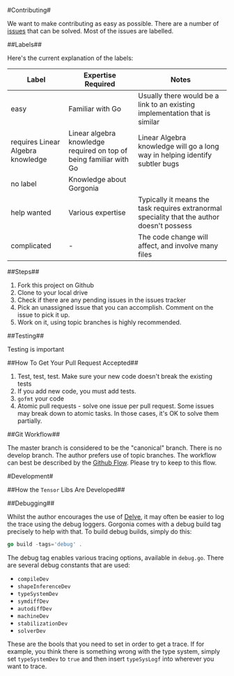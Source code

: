 #Contributing#

We want to make contributing as easy as possible. There are a number of [issues](https://github.com/chewxy/gorgonia/issues) that can be solved. Most of the issues are labelled.

##Labels##

Here's the current explanation of the labels:

<table>
<thead><th>Label</th><th>Expertise Required</th><th>Notes</th></thead>
<tbody>
<tr><td>easy</td><td>Familiar with Go</td><td>Usually there would be a link to an existing implementation that is similar</td></tr>
<tr><td>requires Linear Algebra knowledge</td><td>Linear algebra knowledge required on top of being familiar with Go</td><td>Linear Algebra knowledge will go a long way in helping identify subtler bugs</td></tr>
<tr><td>no label</td><td>Knowledge about Gorgonia</td><td></td></tr>
<tr><td>help wanted</td><td>Various expertise</td><td>Typically it means the task requires extranormal speciality that the author doesn't possess</td></tr>
<tr><td>complicated</td><td>-</td><td>The code change will affect, and involve many files</td></tr>
</tbody>
</table>

##Steps##
1. Fork this project on Github
2. Clone to your local drive
3. Check if there are any pending issues in the issues tracker
4. Pick an unassigned issue that you can accomplish. Comment on the issue to pick it up.
5. Work on it, using topic branches is highly recommended.

##Testing##

Testing is important


##How To Get Your Pull Request Accepted##

1. Test, test, test. Make sure your new code doesn't break the existing tests
2. If you add new code, you must add tests.
3. `gofmt` your code
5. Atomic pull requests - solve one issue per pull request. Some issues may break down to atomic tasks. In those cases, it's OK to solve them partially.


##Git Workflow##

The master branch is considered to be the "canonical" branch. There is no develop branch. The author prefers use of topic branches. The workflow can best be described by the [Github Flow](https://guides.github.com/introduction/flow/). Please try to keep to this flow.

#Development#

##How the `Tensor` Libs Are Developed##


##Debugging##

Whilst the author encourages the use of [Delve](https://github.com/derekparker/delve), it may often be easier to log the trace using the debug loggers. Gorgonia comes with a debug build tag precisely to help with that. To build debug builds, simply do this:

```go
go build -tags='debug' . 
```

The debug tag enables various tracing options, available in `debug.go`. There are several debug constants that are used:

* `compileDev`       
* `shapeInferenceDev`
* `typeSystemDev`    
* `symdiffDev`       
* `autodiffDev`      
* `machineDev`       
* `stabilizationDev` 
* `solverDev`        

These are the bools that you need to set in order to get a trace. If for example, you think there is something wrong with the type system, simply set `typeSystemDev` to `true` and then insert `typeSysLogf` into wherever you want to trace. 

